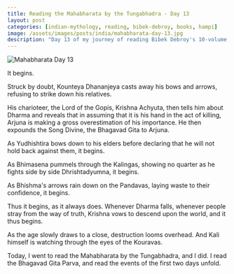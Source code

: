 ```yaml
---
title: Reading the Mahabharata by the Tungabhadra - Day 13
layout: post
categories: [indian-mythology, reading, bibek-debroy, books, hampi]
image: /assets/images/posts/india/mahabharata-day-13.jpg
description: "Day 13 of my journey of reading Bibek Debroy's 10-volume translation of the Mahabharata by the Tungabhadra."
---
```


![Mahabharata Day 13](/assets/posts/india/mahabharata-day-13.jpg)

It begins.

Struck by doubt, Kounteya Dhananjeya casts away his bows and arrows, refusing
to strike down his relatives.

His charioteer, the Lord of the Gopis, Krishna Achyuta, then tells him about
Dharma and reveals that in assuming that it is his hand in the act of killing,
Arjuna is making a gross overestimation of his importance. He then expounds the
Song Divine, the Bhagavad Gita to Arjuna.

As Yudhishtira bows down to his elders before declaring that he will not hold
back against them, it begins.

As Bhimasena pummels through the Kalingas, showing no quarter as he fights side
by side Dhrishtadyumna, it begins.

As Bhishma's arrows rain down on the Pandavas, laying waste to their
confidence, it begins.

Thus it begins, as it always does. Whenever Dharma falls, whenever people stray
from the way of truth, Krishna vows to descend upon the world, and it thus
begins.

As the age slowly draws to a close, destruction looms overhead. And Kali
himself is watching through the eyes of the Kouravas.

Today, I went to read the Mahabharata by the Tungabhadra, and I did. I read the
Bhagavad Gita Parva, and read the events of the first two days unfold.
